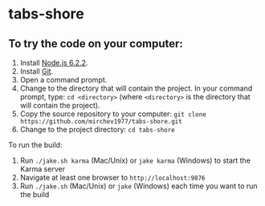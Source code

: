 # tabs-shore

To try the code on your computer:
---------------------------------

1. Install [Node.js 6.2.2](http://nodejs.org/dist/v6.2.2/).
2. Install [Git](http://git-scm.com/downloads).
3. Open a command prompt.
4. Change to the directory that will contain the project. In your command prompt, type: `cd <directory>` (where `<directory>` is the directory that will contain the project).
5. Copy the source repository to your computer: `git clone https://github.com/mirchev1977/tabs-shore.git`
6. Change to the project directory: `cd tabs-shore`

To run the build:

1. Run `./jake.sh karma` (Mac/Unix) or `jake karma` (Windows) to start the Karma server 
2. Navigate at least one browser to `http://localhost:9876`
3. Run `./jake.sh` (Mac/Unix) or `jake` (Windows) each time you want to run the build